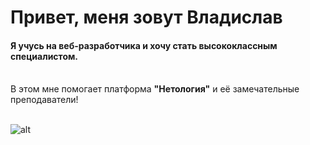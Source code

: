 # Привет, меня зовут Владислав

#### Я учусь на веб-разработчика и хочу стать высококлассным специалистом.

<br>В этом мне помогает платформа **"Нетология"** и её замечательные преподаватели!</br>

<br>![alt](https://avatars.githubusercontent.com/u/126600848?v=4)</br>